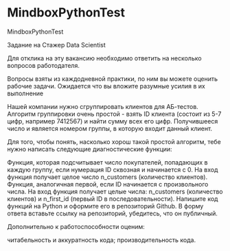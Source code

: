 # MindboxPythonTest
MindboxPythonTest

Задание на Стажер Data Scientist

Для отклика на эту вакансию необходимо ответить на несколько вопросов работодателя.

Вопросы взяты из каждодневной практики, по ним вы можете оценить рабочие задачи. Ожидается что вы вложите разумные усилия в их выполнение

Нашей компании нужно сгруппировать клиентов для АБ-тестов. Алгоритм группировки очень простой - взять ID клиента (состоит из 5-7 цифр, например 7412567) и найти сумму всех его цифр. Получившееся число и является номером группы, в которую входит данный клиент.

Для того, чтобы понять, насколько хорош такой простой алгоритм, тебе нужно написать следующие диагностические функции:

Функция, которая подсчитывает число покупателей, попадающих в каждую группу, если нумерация ID сквозная и начинается с 0. На вход функция получает целое число n_customers (количество клиентов).
Функция, аналогичная первой, если ID начинается с произвольного числа. На вход функция получает целые числа: n_customers (количество клиентов) и n_first_id (первый ID в последовательности).
Напишите код функций на Python и оформите его в репозиторий Github. В форму ответа вставьте ссылку на репозиторий, убедитесь, что он публичный. 

Дополнительно к работоспособности оценим:

читабельность и аккуратность кода;
производительность кода.
